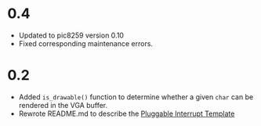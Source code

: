 # **0.4**
  * Updated to pic8259 version 0.10
  * Fixed corresponding maintenance errors.
# **0.2**
  * Added `is_drawable()` function to determine whether a given `char` can be rendered in the VGA buffer.
  * Rewrote README.md to describe the [Pluggable Interrupt Template](https://github.com/gjf2a/pluggable_interrupt_template)   